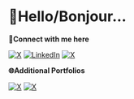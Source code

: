 # 🦊Hello/Bonjour...


**📱Connect with me here**

[![X](https://img.shields.io/badge/_-Gmail-6a0000?-style=for-the-badge&logo=gmail&logoColor=white)](mailto:harval.hrv@gmail.com)
[![LinkedIn](https://img.shields.io/badge/LinkedIn-blue?-style=for-the-badge&logo=linkedin&logoColor=white)](https://www.linkedin.com/in/harval21/)
[![X](https://img.shields.io/badge/X-000000?-style=for-the-badge&logo=x&logoColor=white)](https://x.com/harval21)

**🌐Additional Portfolios**

[![X](https://img.shields.io/badge/Kaggle-38BFFF?-style=for-the-badge&logo=kaggle&logoColor=white)](https://x.com/harval21)
[![X](https://img.shields.io/badge/Tableau-FF4238?-style=for-the-badge&logo=tableau&logoColor=white)](https://x.com/harval21)
